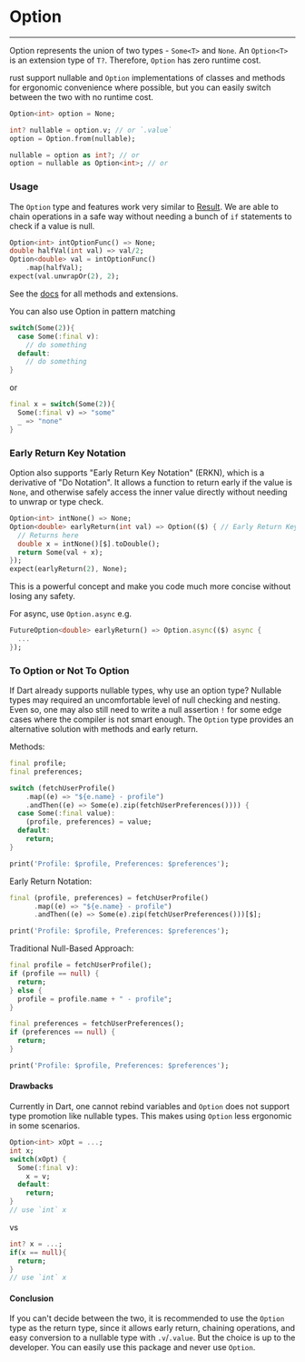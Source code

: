 # Option
***
Option represents the union of two types - `Some<T>` and `None`. An `Option<T>` is an extension type of `T?`. Therefore, `Option`
has zero runtime cost.

rust support nullable and `Option` implementations of classes and methods for ergonomic convenience where possible, but you
can easily switch between the two with no runtime cost.

```dart
Option<int> option = None;

int? nullable = option.v; // or `.value`
option = Option.from(nullable);

nullable = option as int?; // or
option = nullable as Option<int>; // or
```

### Usage
The `Option` type and features work very similar to [Result](../result/result.md). We are able to chain operations in a safe way without
needing a bunch of `if` statements to check if a value is null.

```dart
Option<int> intOptionFunc() => None;
double halfVal(int val) => val/2;
Option<double> val = intOptionFunc()
    .map(halfVal);
expect(val.unwrapOr(2), 2);
```
See the [docs](https://pub.dev/documentation/rust/latest/option/option-library.html) for all methods and extensions.

You can also use Option in pattern matching
```dart
switch(Some(2)){
  case Some(:final v):
    // do something
  default:
    // do something
}
```
or
```dart
final x = switch(Some(2)){
  Some(:final v) => "some"
  _ => "none"
}
```

### Early Return Key Notation
Option also supports "Early Return Key Notation" (ERKN), which is a derivative of "Do Notation". It allows a 
function to return early if the value is `None`, and otherwise safely access the inner value directly without needing to unwrap or type check.
```dart
Option<int> intNone() => None;
Option<double> earlyReturn(int val) => Option(($) { // Early Return Key
  // Returns here
  double x = intNone()[$].toDouble();
  return Some(val + x);
});
expect(earlyReturn(2), None);
```
This is a powerful concept and make you code much more concise without losing any safety.

For async, use `Option.async` e.g.
```dart
FutureOption<double> earlyReturn() => Option.async(($) async {
  ...
});
```

### To Option or Not To Option
If Dart already supports nullable types, why use an option type? Nullable types may required an
uncomfortable level of null checking and nesting. Even so, one may also still need to write a null
assertion `!` for some edge cases where the compiler is not smart enough.
The `Option` type provides an alternative solution with methods and early return.

Methods:
```dart
final profile;
final preferences;

switch (fetchUserProfile()
    .map((e) => "${e.name} - profile")
    .andThen((e) => Some(e).zip(fetchUserPreferences()))) {
  case Some(:final value):
    (profile, preferences) = value;
  default:
    return;
}

print('Profile: $profile, Preferences: $preferences');

```
Early Return Notation:
```dart
final (profile, preferences) = fetchUserProfile()
      .map((e) => "${e.name} - profile")
      .andThen((e) => Some(e).zip(fetchUserPreferences()))[$];

print('Profile: $profile, Preferences: $preferences');
```
Traditional Null-Based Approach:
```dart
final profile = fetchUserProfile();
if (profile == null) {
  return;
} else {
  profile = profile.name + " - profile";
}

final preferences = fetchUserPreferences();
if (preferences == null) {
  return;
}

print('Profile: $profile, Preferences: $preferences');
```

#### Drawbacks
Currently in Dart, one cannot rebind variables and `Option` does not support type promotion like nullable types. 
This makes using `Option` less ergonomic in some scenarios.
```dart
Option<int> xOpt = ...;
int x;
switch(xOpt) {
  Some(:final v):
    x = v;
  default:
    return;
}
// use `int` x
```
vs
```dart
int? x = ...;
if(x == null){
  return;
}
// use `int` x
```

#### Conclusion
If you can't decide between the two, it is recommended to use the `Option` type as the return type, since it allows 
early return, chaining operations, and easy conversion to a nullable type with `.v`/`.value`. But the choice is up to the developer.
You can easily use this package and never use `Option`.